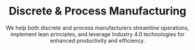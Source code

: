 ---
layout: sub-industry
parent: Manufacturing
order: 4
title: "Discrete & Process Manufacturing"
subtitle: "We help both discrete and process manufacturers streamline operations, implement lean principles, and leverage Industry 4.0 technologies for enhanced productivity and efficiency."

challenges:
  - "Balancing efficiency with flexibility"
  - "Quality control in high-volume production"
  - "Energy management and resource optimization"
  - "Integration of legacy systems with new technologies"

solutions:
  - title: "Flexible Manufacturing Systems Implementation"
    content:
      - "Modular production line design"
      - "Quick changeover techniques adoption"
      - "Adaptive production scheduling"
  - title: "Quality Management Enhancement"
    content:
      - "Statistical process control implementation"
      - "End-to-end traceability solutions"
  - title: "Operational Efficiency Improvements"
    content:
      - "Lean manufacturing principles adoption"
      - "Energy efficiency initiatives"
      - "Resource optimization strategies"

outcomes:
  - "15-25% improvement in overall equipment effectiveness"
  - "10-20% reduction in energy consumption"
  - "Decreased defect rates and improved product quality"
  - "Enhanced adaptability to market demand fluctuations"

why_choose:
  - "Discrete & Process Manufacturing Expertise: Deep understanding of both manufacturing types."
  - "Lean Principles: Implementing lean methodologies for waste reduction and efficiency."
  - "Industry 4.0 Integration: Leveraging advanced technologies for smart manufacturing."
  - "Quality Assurance: Enhancing quality control systems to ensure product excellence."
  - "Operational Optimization: Streamlining processes to boost productivity and reduce costs."
  - "Collaborative Approach: Partnering with your team to deliver customized and impactful solutions."

cta-title: "Ready to streamline your Discrete & Process Manufacturing operations?"
cta: "Contact SLKone today to learn how our specialized services can enhance your productivity and operational efficiency."
icon: "fa-conveyor-belt-boxes"
color: "sand"
image: "/assets/images/backgrounds/discrete-process-manufacturing.webp"
---